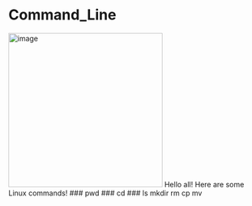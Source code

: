 # Command_Line
<img width="304" alt="image" src="https://user-images.githubusercontent.com/64760404/138325476-3eb39f0a-b3f9-4c01-a4e7-8eb8346cc3f2.png">
Hello all! Here are some Linux commands!
### pwd
### cd
### ls
mkdir
rm
cp
mv

